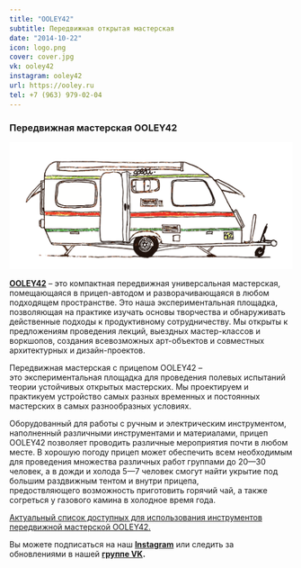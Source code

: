 ```yaml
---
title: "OOLEY42"
subtitle: Передвижная открытая мастерская
date: "2014-10-22"
icon: logo.png
cover: cover.jpg
vk: ooley42
instagram: ooley42
url: https://ooley.ru
tel: +7 (963) 979-02-04
---
```


### Передвижная мастерская OOLEY42

![](/images/build/zdaniya-02.png)

[**OOLEY42**](http://ooley.ru/ooley42/) – это компактная передвижная универсальная мастерская, помещающаяся в прицеп-автодом и разворачивающаяся в любом подходящем пространстве. Это наша экспериментальная площадка, позволяющая на практике изучать основы творчества и обнаруживать действенные подходы к продуктивному сотрудничеству. Мы открыты к предложениям проведения лекций, выездных мастер-классов и воркшопов, создания всевозможных арт-объектов и совместных архитектурных и дизайн-проектов.

Передвижная мастерская с прицепом OOLEY42 – это экспериментальная площадка для проведения полевых испытаний теории устойчивых открытых мастерских. Мы проектируем и практикуем устройство самых разных временных и постоянных мастерских в самых разнообразных условиях.

Оборудованный для работы с ручным и электрическим инструментом, наполненный различными инструментами и материалами, прицеп OOLEY42 позволяет проводить различные мероприятия почти в любом месте. В хорошую погоду прицеп может обеспечить всем необходимым для проведения множества различных работ группами до 20—30 человек, а в дожди и холода 5—7 человек смогут найти укрытие под большим раздвижным тентом и внутри прицепа, предоствляющего возможность приготовить горячий чай, а также согреться у газового камина в холодное время года.

[Актуальный список доступных для использования инструментов передвижной мастерской OOLEY42.](http://ooley.ru/spisok-instrumentov-mobilnoj-masterskoj-ooley42/)

Вы можете подписаться на наш **[Instagram](http://instagram.com/ooley42 "Instagram")** или следить за обновлениями в нашей **[группе VK](http://vk.com/ooley42 "OOLEY42 VK").**

